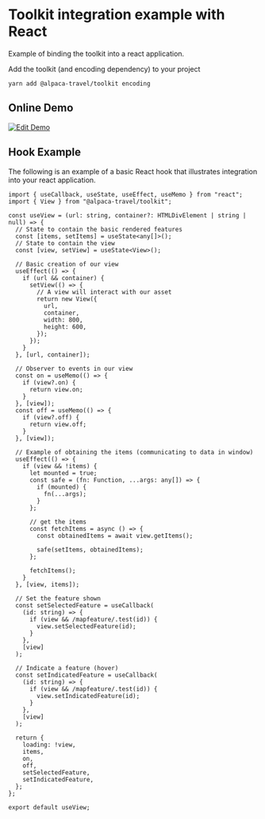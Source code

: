 # Toolkit integration example with React

Example of binding the toolkit into a react application.

Add the toolkit (and encoding dependency) to your project

```
yarn add @alpaca-travel/toolkit encoding
```

## Online Demo

[![Edit Demo](https://codesandbox.io/static/img/play-codesandbox.svg)](https://codesandbox.io/s/alpaca-toolkit-react-basic-1jxor-1jxor?file=/src/use-view.tsx)

## Hook Example

The following is an example of a basic React hook that illustrates integration into your react application.

```
import { useCallback, useState, useEffect, useMemo } from "react";
import { View } from "@alpaca-travel/toolkit";

const useView = (url: string, container?: HTMLDivElement | string | null) => {
  // State to contain the basic rendered features
  const [items, setItems] = useState<any[]>();
  // State to contain the view
  const [view, setView] = useState<View>();

  // Basic creation of our view
  useEffect(() => {
    if (url && container) {
      setView(() => {
        // A view will interact with our asset
        return new View({
          url,
          container,
          width: 800,
          height: 600,
        });
      });
    }
  }, [url, container]);

  // Observer to events in our view
  const on = useMemo(() => {
    if (view?.on) {
      return view.on;
    }
  }, [view]);
  const off = useMemo(() => {
    if (view?.off) {
      return view.off;
    }
  }, [view]);

  // Example of obtaining the items (communicating to data in window)
  useEffect(() => {
    if (view && !items) {
      let mounted = true;
      const safe = (fn: Function, ...args: any[]) => {
        if (mounted) {
          fn(...args);
        }
      };

      // get the items
      const fetchItems = async () => {
        const obtainedItems = await view.getItems();

        safe(setItems, obtainedItems);
      };

      fetchItems();
    }
  }, [view, items]);

  // Set the feature shown
  const setSelectedFeature = useCallback(
    (id: string) => {
      if (view && /mapfeature/.test(id)) {
        view.setSelectedFeature(id);
      }
    },
    [view]
  );

  // Indicate a feature (hover)
  const setIndicatedFeature = useCallback(
    (id: string) => {
      if (view && /mapfeature/.test(id)) {
        view.setIndicatedFeature(id);
      }
    },
    [view]
  );

  return {
    loading: !view,
    items,
    on,
    off,
    setSelectedFeature,
    setIndicatedFeature,
  };
};

export default useView;
```
